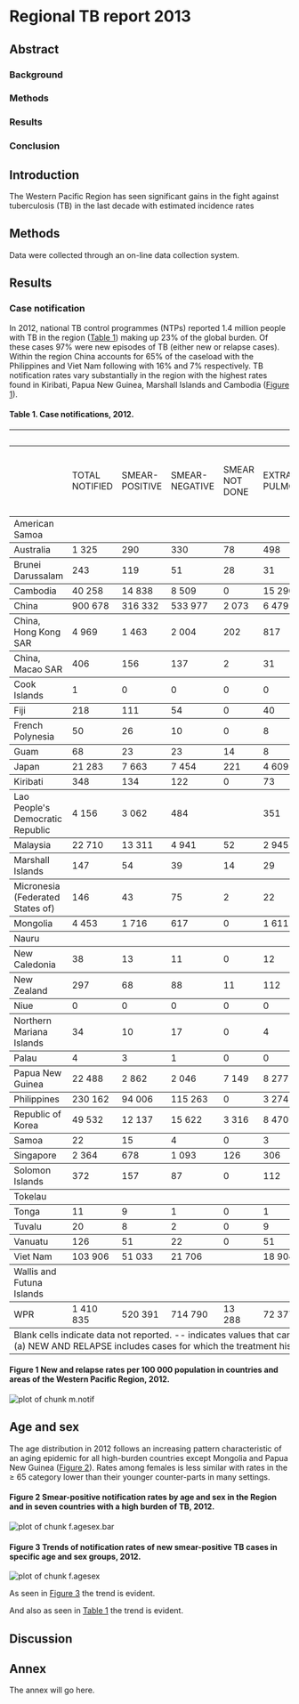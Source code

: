 



Regional TB report 2013
========================================================

Abstract 
--------------------------------------------------------

### Background

### Methods

### Results

### Conclusion


Introduction
--------------------------------------------------------

The Western Pacific Region has seen significant gains in the fight against tuberculosis (TB) in the last decade with estimated incidence rates 

Methods
--------------------------------------------------------

Data were collected through an on-line data collection system.


Results
--------------------------------------------------------


### Case notification







In 2012, national TB control programmes (NTPs) reported 1.4 million people with TB in the region ([Table 1](#t.notif)) making up 23% of the global burden. Of these cases 97% were new episodes of TB (either new or relapse cases). Within the region China accounts for 65% of the caseload with the Philippines and Viet Nam following with 16% and 7% respectively. TB notification rates vary substantially in the region with the highest rates found in Kiribati, Papua New Guinea, Marshall Islands and Cambodia ([Figure 1](#m.notif)). 

<a id="t.notif"></a> 
#### Table 1. Case notifications, 2012.
<!-- html table generated in R 3.0.2 by xtable 1.7-1 package -->
<!-- Fri Jan 17 15:30:54 2014 -->
<TABLE border=0 rules=rows width=900 cellpadding=5>
  <TR> <TD colspan=2></TD> 
  <TH colspan=7>NEW CASES</TH> 
  <TH colspan=2>RETREATMENT CASES</TH> 
  <TD colspan=1></TD> </TR> 
  <TR> <TD></TD> <TD>TOTAL<br> NOTIFIED</TD> 
  <TD>SMEAR-<br>POSITIVE</TD> 
  <TD>SMEAR-<br>NEGATIVE</TD> 
  <TD>SMEAR NOT DONE</TD>
  <TD>EXTRA-<br>PULMONARY</TD> 
  <TD>CASE TYPE<br> UNKNOWN</TD> 
  <TD>PULMONARY CASES LABORATORY CONFIRMED</TD> 
  <TD>PERCENTAGE OF PULMONARY CASES LABORATORY CONFIRMED</TD>   
  <TD>RELAPSE</TD> 
  <TD>RETREATMENT<br>EXCL. RELAPSE</TD> 
  <TD>NEW AND<br>RELAPSE(a)</TD> 
 </TR> <TR> <TD> American Samoa </TD> <TD>  </TD> <TD>  </TD> <TD>  </TD> <TD>  </TD> <TD>  </TD> <TD>  </TD> <TD>  </TD> <TD> -- </TD> <TD>  </TD> <TD>  </TD> <TD>  </TD> </TR>
  <TR> <TD> Australia </TD> <TD> 1 325 </TD> <TD> 290 </TD> <TD> 330 </TD> <TD> 78 </TD> <TD> 498 </TD> <TD> 63 </TD> <TD> 667 </TD> <TD> 96 </TD> <TD> 26 </TD> <TD> 20 </TD> <TD> 1 305 </TD> </TR>
  <TR> <TD> Brunei Darussalam </TD> <TD> 243 </TD> <TD> 119 </TD> <TD> 51 </TD> <TD> 28 </TD> <TD> 31 </TD> <TD> 0 </TD> <TD> 166 </TD> <TD> 84 </TD> <TD> 14 </TD> <TD> 0 </TD> <TD> 243 </TD> </TR>
  <TR> <TD> Cambodia </TD> <TD> 40 258 </TD> <TD> 14 838 </TD> <TD> 8 509 </TD> <TD> 0 </TD> <TD> 15 290 </TD> <TD> 0 </TD> <TD> 14 838 </TD> <TD> 64 </TD> <TD> 446 </TD> <TD> 73 </TD> <TD> 40 185 </TD> </TR>
  <TR> <TD> China </TD> <TD> 900 678 </TD> <TD> 316 332 </TD> <TD> 533 977 </TD> <TD> 2 073 </TD> <TD> 6 479 </TD> <TD> 0 </TD> <TD> 316 332 </TD> <TD> 37 </TD> <TD> 31 784 </TD> <TD> 10 033 </TD> <TD> 890 645 </TD> </TR>
  <TR> <TD> China, Hong Kong SAR </TD> <TD> 4 969 </TD> <TD> 1 463 </TD> <TD> 2 004 </TD> <TD> 202 </TD> <TD> 817 </TD> <TD> 0 </TD> <TD> 2 704 </TD> <TD> 74 </TD> <TD> 323 </TD> <TD> 160 </TD> <TD> 4 809 </TD> </TR>
  <TR> <TD> China, Macao SAR </TD> <TD> 406 </TD> <TD> 156 </TD> <TD> 137 </TD> <TD> 2 </TD> <TD> 31 </TD> <TD> 0 </TD> <TD> 241 </TD> <TD> 82 </TD> <TD> 26 </TD> <TD> 2 </TD> <TD> 404 </TD> </TR>
  <TR> <TD> Cook Islands </TD> <TD> 1 </TD> <TD> 0 </TD> <TD> 0 </TD> <TD> 0 </TD> <TD> 0 </TD> <TD> 0 </TD> <TD> 0 </TD> <TD> -- </TD> <TD> 1 </TD> <TD> 0 </TD> <TD> 1 </TD> </TR>
  <TR> <TD> Fiji </TD> <TD> 218 </TD> <TD> 111 </TD> <TD> 54 </TD> <TD> 0 </TD> <TD> 40 </TD> <TD> 0 </TD> <TD> 165 </TD> <TD> 100 </TD> <TD> 5 </TD> <TD> 8 </TD> <TD> 210 </TD> </TR>
  <TR> <TD> French Polynesia </TD> <TD> 50 </TD> <TD> 26 </TD> <TD> 10 </TD> <TD> 0 </TD> <TD> 8 </TD> <TD> 0 </TD> <TD> 33 </TD> <TD> 92 </TD> <TD> 6 </TD> <TD> 0 </TD> <TD> 50 </TD> </TR>
  <TR> <TD> Guam </TD> <TD> 68 </TD> <TD> 23 </TD> <TD> 23 </TD> <TD> 14 </TD> <TD> 8 </TD> <TD> 0 </TD> <TD> 31 </TD> <TD> 52 </TD> <TD> 0 </TD> <TD> 0 </TD> <TD> 68 </TD> </TR>
  <TR> <TD> Japan </TD> <TD> 21 283 </TD> <TD> 7 663 </TD> <TD> 7 454 </TD> <TD> 221 </TD> <TD> 4 609 </TD> <TD> 0 </TD> <TD> 13 013 </TD> <TD> 85 </TD> <TD> 910 </TD> <TD> 426 </TD> <TD> 20 857 </TD> </TR>
  <TR> <TD> Kiribati </TD> <TD> 348 </TD> <TD> 134 </TD> <TD> 122 </TD> <TD> 0 </TD> <TD> 73 </TD> <TD> 9 </TD> <TD> 134 </TD> <TD> 52 </TD> <TD> 8 </TD> <TD> 2 </TD> <TD> 346 </TD> </TR>
  <TR> <TD> Lao People's Democratic Republic </TD> <TD> 4 156 </TD> <TD> 3 062 </TD> <TD> 484 </TD> <TD>  </TD> <TD> 351 </TD> <TD>  </TD> <TD> 3 062 </TD> <TD> 86 </TD> <TD> 168 </TD> <TD> 38 </TD> <TD> 4 118 </TD> </TR>
  <TR> <TD> Malaysia </TD> <TD> 22 710 </TD> <TD> 13 311 </TD> <TD> 4 941 </TD> <TD> 52 </TD> <TD> 2 945 </TD> <TD> 0 </TD> <TD> 13 311 </TD> <TD> 73 </TD> <TD> 602 </TD> <TD> 859 </TD> <TD> 21 851 </TD> </TR>
  <TR> <TD> Marshall Islands </TD> <TD> 147 </TD> <TD> 54 </TD> <TD> 39 </TD> <TD> 14 </TD> <TD> 29 </TD> <TD> 0 </TD> <TD> 54 </TD> <TD> 50 </TD> <TD> 4 </TD> <TD> 2 </TD> <TD> 145 </TD> </TR>
  <TR> <TD> Micronesia (Federated States of) </TD> <TD> 146 </TD> <TD> 43 </TD> <TD> 75 </TD> <TD> 2 </TD> <TD> 22 </TD> <TD> 0 </TD> <TD> 58 </TD> <TD> 48 </TD> <TD> 2 </TD> <TD> 2 </TD> <TD> 144 </TD> </TR>
  <TR> <TD> Mongolia </TD> <TD> 4 453 </TD> <TD> 1 716 </TD> <TD> 617 </TD> <TD> 0 </TD> <TD> 1 611 </TD> <TD> 0 </TD> <TD> 1 716 </TD> <TD> 74 </TD> <TD> 184 </TD> <TD> 325 </TD> <TD> 4 128 </TD> </TR>
  <TR> <TD> Nauru </TD> <TD>  </TD> <TD>  </TD> <TD>  </TD> <TD>  </TD> <TD>  </TD> <TD>  </TD> <TD>  </TD> <TD> -- </TD> <TD>  </TD> <TD>  </TD> <TD>  </TD> </TR>
  <TR> <TD> New Caledonia </TD> <TD> 38 </TD> <TD> 13 </TD> <TD> 11 </TD> <TD> 0 </TD> <TD> 12 </TD> <TD> 1 </TD> <TD> 24 </TD> <TD> 100 </TD> <TD> 1 </TD> <TD> 0 </TD> <TD> 38 </TD> </TR>
  <TR> <TD> New Zealand </TD> <TD> 297 </TD> <TD> 68 </TD> <TD> 88 </TD> <TD> 11 </TD> <TD> 112 </TD> <TD> 3 </TD> <TD> 143 </TD> <TD> 86 </TD> <TD> 11 </TD> <TD> 4 </TD> <TD> 293 </TD> </TR>
  <TR> <TD> Niue </TD> <TD> 0 </TD> <TD> 0 </TD> <TD> 0 </TD> <TD> 0 </TD> <TD> 0 </TD> <TD> 0 </TD> <TD> 0 </TD> <TD> -- </TD> <TD> 0 </TD> <TD> 0 </TD> <TD> 0 </TD> </TR>
  <TR> <TD> Northern Mariana Islands </TD> <TD> 34 </TD> <TD> 10 </TD> <TD> 17 </TD> <TD> 0 </TD> <TD> 4 </TD> <TD> 1 </TD> <TD> 15 </TD> <TD> 56 </TD> <TD> 0 </TD> <TD> 2 </TD> <TD> 32 </TD> </TR>
  <TR> <TD> Palau </TD> <TD> 4 </TD> <TD> 3 </TD> <TD> 1 </TD> <TD> 0 </TD> <TD> 0 </TD> <TD> 0 </TD> <TD> 3 </TD> <TD> 75 </TD> <TD> 0 </TD> <TD> 0 </TD> <TD> 4 </TD> </TR>
  <TR> <TD> Papua New Guinea </TD> <TD> 22 488 </TD> <TD> 2 862 </TD> <TD> 2 046 </TD> <TD> 7 149 </TD> <TD> 8 277 </TD> <TD> 0 </TD> <TD> 2 862 </TD> <TD> 24 </TD> <TD> 223 </TD> <TD> 1 931 </TD> <TD> 20 557 </TD> </TR>
  <TR> <TD> Philippines </TD> <TD> 230 162 </TD> <TD> 94 006 </TD> <TD> 115 263 </TD> <TD> 0 </TD> <TD> 3 274 </TD> <TD> 0 </TD> <TD> 94 006 </TD> <TD> 45 </TD> <TD> 4 084 </TD> <TD> 13 535 </TD> <TD> 216 627 </TD> </TR>
  <TR> <TD> Republic of Korea </TD> <TD> 49 532 </TD> <TD> 12 137 </TD> <TD> 15 622 </TD> <TD> 3 316 </TD> <TD> 8 470 </TD> <TD> 0 </TD> <TD> 28 397 </TD> <TD> 91 </TD> <TD> 4 157 </TD> <TD> 5 830 </TD> <TD> 43 702 </TD> </TR>
  <TR> <TD> Samoa </TD> <TD> 22 </TD> <TD> 15 </TD> <TD> 4 </TD> <TD> 0 </TD> <TD> 3 </TD> <TD> 0 </TD> <TD> 19 </TD> <TD> 100 </TD> <TD> 0 </TD> <TD> 0 </TD> <TD> 22 </TD> </TR>
  <TR> <TD> Singapore </TD> <TD> 2 364 </TD> <TD> 678 </TD> <TD> 1 093 </TD> <TD> 126 </TD> <TD> 306 </TD> <TD> 0 </TD> <TD> 1 206 </TD> <TD> 64 </TD> <TD> 98 </TD> <TD> 63 </TD> <TD> 2 301 </TD> </TR>
  <TR> <TD> Solomon Islands </TD> <TD> 372 </TD> <TD> 157 </TD> <TD> 87 </TD> <TD> 0 </TD> <TD> 112 </TD> <TD> 0 </TD> <TD> 157 </TD> <TD> 64 </TD> <TD> 5 </TD> <TD> 11 </TD> <TD> 361 </TD> </TR>
  <TR> <TD> Tokelau </TD> <TD>  </TD> <TD>  </TD> <TD>  </TD> <TD>  </TD> <TD>  </TD> <TD>  </TD> <TD>  </TD> <TD> -- </TD> <TD>  </TD> <TD>  </TD> <TD>  </TD> </TR>
  <TR> <TD> Tonga </TD> <TD> 11 </TD> <TD> 9 </TD> <TD> 1 </TD> <TD> 0 </TD> <TD> 1 </TD> <TD> 0 </TD> <TD> 10 </TD> <TD> 100 </TD> <TD> 0 </TD> <TD> 0 </TD> <TD> 11 </TD> </TR>
  <TR> <TD> Tuvalu </TD> <TD> 20 </TD> <TD> 8 </TD> <TD> 2 </TD> <TD> 0 </TD> <TD> 9 </TD> <TD> 0 </TD> <TD> 9 </TD> <TD> 90 </TD> <TD> 0 </TD> <TD> 1 </TD> <TD> 19 </TD> </TR>
  <TR> <TD> Vanuatu </TD> <TD> 126 </TD> <TD> 51 </TD> <TD> 22 </TD> <TD> 0 </TD> <TD> 51 </TD> <TD> 0 </TD> <TD> 73 </TD> <TD> 100 </TD> <TD> 1 </TD> <TD> 1 </TD> <TD> 125 </TD> </TR>
  <TR> <TD> Viet Nam </TD> <TD> 103 906 </TD> <TD> 51 033 </TD> <TD> 21 706 </TD> <TD>  </TD> <TD> 18 904 </TD> <TD> 3 210 </TD> <TD> 51 033 </TD> <TD> 70 </TD> <TD> 7 259 </TD> <TD> 1 794 </TD> <TD> 102 112 </TD> </TR>
  <TR> <TD> Wallis and Futuna Islands </TD> <TD>  </TD> <TD>  </TD> <TD>  </TD> <TD>  </TD> <TD>  </TD> <TD>  </TD> <TD>  </TD> <TD> -- </TD> <TD>  </TD> <TD>  </TD> <TD>  </TD> </TR>
  <TR> <TD> WPR </TD> <TD> 1 410 835 </TD> <TD> 520 391 </TD> <TD> 714 790 </TD> <TD> 13 288 </TD> <TD> 72 377 </TD> <TD> 3 287 </TD> <TD> 544 482 </TD> <TD> 44 </TD> <TD> 50 348 </TD> <TD> 35 122 </TD> <TD> 1 375 713 </TD> </TR>
   <TR> <TD colspan=12>Blank cells indicate data not reported. -- indicates values that cannot be calculated.<br>
(a) NEW AND RELAPSE includes cases for which the treatment history is unknown.<br></TD></TR> </TABLE>




<a id="m.notif"></a> 
#### Figure 1 New and relapse rates per 100 000 population in countries and areas of the Western Pacific Region, 2012.
![plot of chunk m.notif](figure/m_notif.png) 


## Age and sex




The age distribution in 2012 follows an increasing pattern characteristic of an aging epidemic for all high-burden countries except Mongolia and Papua New Guinea ([Figure 2](#f.agesex.bar)). Rates among females is less similar with rates in the ≥ 65 category lower than their younger counter-parts in many settings.

<a id="f.agesex.bar"></a> 
#### Figure 2 Smear-positive notification rates by age and sex in the Region and in seven countries with a high burden of TB, 2012.
![plot of chunk f.agesex.bar](figure/f_agesex_bar.png) 


<a id="f.agesex"></a> 
#### Figure 3 Trends of notification rates of new smear-positive TB cases in specific age and sex groups, 2012.
![plot of chunk f.agesex](figure/f_agesex.png) 


As seen in [Figure 3](#f.agesex) the trend is evident.



And also as seen in [Table 1](#t.notif) the trend is evident.



Discussion
--------------------------------------------------------

Annex
--------------------------------------------------------

The annex will go here.
